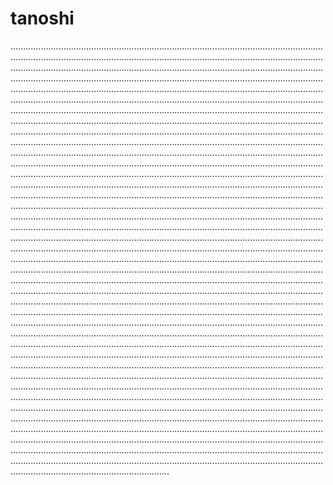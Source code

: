 # tanoshi
...............................................................................................................................................................................................................................................................................................................................................................................................................................................................................................................................................................................................................................................................................................................................................................................................................................................................................................................................................................................................................................................................................................................................................................................................................................................................................................................................................................................................................................................................................................................................................................................................................................................................................................................................................................................................................................................................................................................................................................................................................................................................................................................................................................................................................................................................................................................................................................................................................................................................................................................................................................................................................................................................................................................................................................................................................................................................................................................................................................................................................................................................................................................................................................................................................................................................................................................................................................................................................................................................................................................................................................................................................................................................................................................................................................................................................................................................................................................................................................................................................................................................................................................................................................................................................................................................................................................................................................................................................................................................................................................................................................................................................................................................................................................................................................................................................................................................................................................................................................................................................................................................................................................................................................................................................................